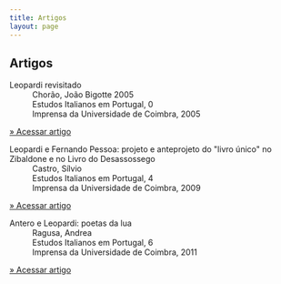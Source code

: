 ```yaml
---
title: Artigos
layout: page
---
```


<h2 class="page-tile">
  Artigos
</h2>
<div class="article-list-wrap article-list-wrap-active radius">
  <dl>
    <dt class="break-line">Leopardi revisitado</dt>
    <dd class="break-line">Chorão, João Bigotte 2005</dd>
    <dd class="break-line">Estudos Italianos em Portugal, 0</dd>
    <dd class="break-line">Imprensa da Universidade de Coimbra, 2005</dd>
  </dl>
  <p>
    <a class="btn" href="https://digitalis.uc.pt/pt-pt/artigo/leopardi_revisitado" target="_blank">» Acessar artigo</a>
  </p>
</div>

<div class="article-list-wrap article-list-wrap-active radius">
  <dl>
    <dt class="break-line">Leopardi e Fernando Pessoa: projeto e anteprojeto do "livro único" no Zibaldone e no Livro do Desassossego</dt>
    <dd class="break-line">Castro, Sílvio</dd>
    <dd class="break-line">Estudos Italianos em Portugal, 4</dd>
    <dd class="break-line">Imprensa da Universidade de Coimbra, 2009</dd>
  </dl>
  <p>
    <a class="btn" href="https://digitalis.uc.pt/pt-pt/artigo/leopardi_e_fernando_pessoa_projeto_e_anteprojeto_do_livro_%C3%BAnico_no_zibaldone_e_no_livro_do" target="_blank">» Acessar artigo</a>
  </p>
</div>

<div class="article-list-wrap article-list-wrap-active radius">
  <dl>
    <dt class="break-line">Antero e Leopardi: poetas da lua</dt>
    <dd class="break-line">Ragusa, Andrea</dd>
    <dd class="break-line">Estudos Italianos em Portugal, 6</dd>
    <dd class="break-line">Imprensa da Universidade de Coimbra, 2011</dd>
  </dl>
  <p>
    <a class="btn" href="https://digitalis.uc.pt/pt-pt/artigo/antero_e_leopardi_poetas_da_lua" target="_blank">» Acessar artigo</a>
  </p>
</div>
